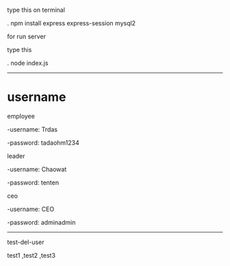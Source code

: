 
type this on terminal 

. npm install express express-session mysql2

for run server

type this

. node index.js



--------------------------------------------------------------------------------------------------------------------------------
# username

employee

-username: Trdas

-password: tadaohm1234

leader

-username: Chaowat

-password: tenten

ceo

-username: CEO

-password: adminadmin


--------------------------------------------------------------------------------------------------------------------------------
test-del-user

test1 ,test2 ,test3
